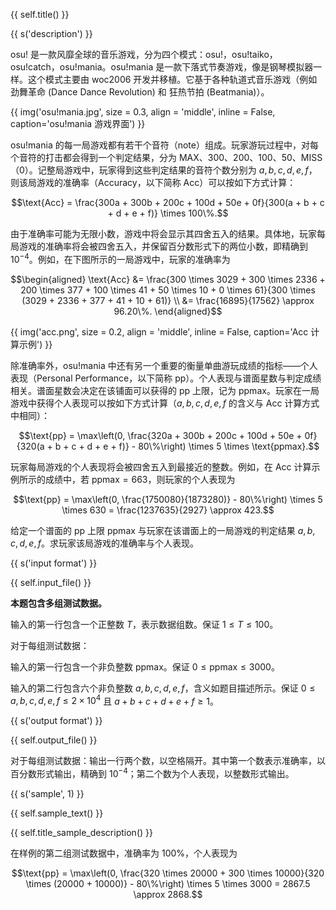 {{ self.title() }}

{{ s('description') }}

osu! 是一款风靡全球的音乐游戏，分为四个模式：osu!，osu!taiko，osu!catch，osu!mania。osu!mania 是一款下落式节奏游戏，像是钢琴模拟器一样。这个模式主要由 woc2006 开发并移植。它基于各种轨道式音乐游戏（例如 劲舞革命 (Dance Dance Revolution) 和 狂热节拍 (Beatmania)）。

{{ img('osu!mania.jpg', size = 0.3, align = 'middle', inline = False, caption='osu!mania 游戏界面') }}

osu!mania 的每一局游戏都有若干个音符（note）组成。玩家游玩过程中，对每个音符的打击都会得到一个判定结果，分为 MAX、300、200、100、50、MISS（0）。记整局游戏中，玩家得到这些判定结果的音符个数分别为 $a, b, c, d, e, f$，则该局游戏的准确率（Accuracy，以下简称 Acc）可以按如下方式计算：

$$\text{Acc} = \frac{300a + 300b + 200c + 100d + 50e + 0f}{300(a + b + c + d + e + f)} \times 100\%.$$

由于准确率可能为无限小数，游戏中将会显示其四舍五入的结果。具体地，玩家每局游戏的准确率将会被四舍五入，并保留百分数形式下的两位小数，即精确到 $10 ^ {-4}$。例如，在下图所示的一局游戏中，玩家的准确率为

$$\begin{aligned} \text{Acc} &= \frac{300 \times 3029 + 300 \times 2336 + 200 \times 377 + 100 \times 41 + 50 \times 10 + 0 \times 61}{300 \times (3029 + 2336 + 377 + 41 + 10 + 61)} \\ &= \frac{16895}{17562} \approx 96.20\%. \end{aligned}$$

{{ img('acc.png', size = 0.2, align = 'middle', inline = False, caption='Acc 计算示例') }}

除准确率外，osu!mania 中还有另一个重要的衡量单曲游玩成绩的指标——个人表现（Personal Performance，以下简称 pp）。个人表现与谱面星数与判定成绩相关。谱面星数会决定在该铺面可以获得的 pp 上限，记为 $\text{ppmax}$。玩家在一局游戏中获得个人表现可以按如下方式计算（$a, b, c, d, e, f$ 的含义与 Acc 计算方式中相同）：

$$\text{pp} = \max\left(0, \frac{320a + 300b + 200c + 100d + 50e + 0f}{320(a + b + c + d + e + f)} - 80\%\right) \times 5 \times \text{ppmax}.$$

玩家每局游戏的个人表现将会被四舍五入到最接近的整数。例如，在 Acc 计算示例所示的成绩中，若 $\text{ppmax} = 663$，则玩家的个人表现为

$$\text{pp} = \max\left(0, \frac{1750080}{1873280)} - 80\%\right) \times 5 \times 630 = \frac{1237635}{2927} \approx 423.$$

给定一个谱面的 pp 上限 $\text{ppmax}$ 与玩家在该谱面上的一局游戏的判定结果 $a, b, c, d, e, f$。求玩家该局游戏的准确率与个人表现。

{{ s('input format') }}

{{ self.input_file() }}

**本题包含多组测试数据。**

输入的第一行包含一个正整数 $T$，表示数据组数。保证 $1 \le T \le 100$。

对于每组测试数据：

输入的第一行包含一个非负整数 $\text{ppmax}$。保证 $0 \le \text{ppmax} \le 3000$。

输入的第二行包含六个非负整数 $a, b, c, d, e, f$，含义如题目描述所示。保证 $0 \le a, b, c, d, e, f \le 2 \times 10 ^ 4$ 且 $a + b + c + d + e + f \ge 1$。

{{ s('output format') }}

{{ self.output_file() }}

对于每组测试数据：输出一行两个数，以空格隔开。其中第一个数表示准确率，以百分数形式输出，精确到 $10 ^ {-4}$；第二个数为个人表现，以整数形式输出。

{{ s('sample', 1) }}

{{ self.sample_text() }}

{{ self.title_sample_description() }}

在样例的第二组测试数据中，准确率为 $100\%$，个人表现为

$$\text{pp} = \max\left(0, \frac{320 \times 20000 + 300 \times 10000}{320 \times (20000 + 10000)} - 80\%\right) \times 5 \times 3000 = 2867.5 \approx 2868.$$
